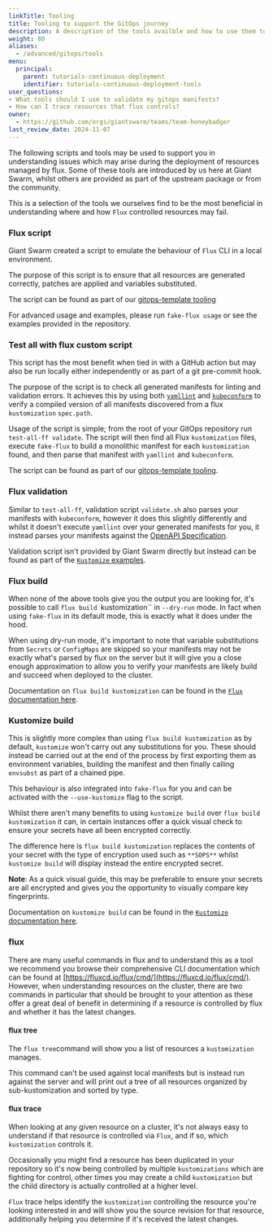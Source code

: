 ```yaml
---
linkTitle: Tooling
title: Tooling to support the GitOps journey
description: A description of the tools availble and how to use them to augment the GitOps journey.
weight: 80
aliases:
  - /advanced/gitops/tools
menu:
  principal:
    parent: tutorials-continuous-deployment
    identifier: tutorials-continuous-deployment-tools
user_questions:
- What tools should I use to validate my gitops manifests?
- How can I trace resources that flux controls?
owner:
  - https://github.com/orgs/giantswarm/teams/team-honeybadger
last_review_date: 2024-11-07
---
```


The following scripts and tools may be used to support you in understanding issues which may arise during the deployment of resources managed by flux. Some of these tools are introduced by us here at Giant Swarm, whilst others are provided as part of the upstream package or from the community.

This is a selection of the tools we ourselves find to be the most beneficial in understanding where and how `Flux` controlled resources may fail.

### Flux script

Giant Swarm created a script to emulate the behaviour of `Flux` CLI in a local environment.

The purpose of this script is to ensure that all resources are generated correctly, patches are applied and variables substituted.

The script can be found as part of our [gitops-template tooling](https://github.com/giantswarm/gitops-template/tree/main/tools)

For advanced usage and examples, please run `fake-flux usage` or see the examples provided in the repository.

### Test all with flux custom script

This script has the most benefit when tied in with a GitHub action but may also be run locally either independently or as part of a git pre-commit hook.

The purpose of the script is to check all generated manifests for linting and validation errors. It achieves this by using both [`yamllint`](https://github.com/adrienverge/yamllint) and [`kubeconform`](https://github.com/yannh/kubeconform) to verify a compiled version of all manifests discovered from a flux `kustomization`
`spec.path`.

Usage of the script is simple; from the root of your GitOps repository run `test-all-ff validate`. The script will then find all Flux `kustomization` files, execute `fake-flux` to build a monolithic manifest for each `kustomization` found, and then parse that manifest with `yamllint` and `kubeconform`.

The script can be found as part of our [gitops-template tooling](https://github.com/giantswarm/gitops-template/tree/main/tools).

### Flux validation

Similar to `test-all-ff`, validation script `validate.sh` also parses your manifests with `kubeconform`, however it does this slightly differently and whilst it doesn't execute `yamllint` over your generated manifests for you, it instead parses your manifests against the [OpenAPI Specification](https://github.com/OAI/OpenAPI-Specification).

Validation script isn't provided by Giant Swarm directly but instead can be found as part of the [`Kustomize`
examples](https://github.com/fluxcd/flux2-kustomize-helm-example/tree/main/scripts).

### Flux build

When none of the above tools give you the output you are looking for, it's possible to call `flux build `kustomization`` in `--dry-run` mode. In fact when using `fake-flux` in its default mode, this is exactly what it does under the hood.

When using dry-run mode, it's important to note that variable substitutions from `Secrets` or `ConfigMaps` are skipped so your manifests may not be exactly what's parsed by flux on the server but it will give you a close enough approximation to allow you to verify your manifests are likely build and succeed when deployed to the cluster.

Documentation on `flux build kustomization` can be found in the [`Flux` documentation here](https://fluxcd.io/flux/cmd/flux_build_kustomization/).

### Kustomize build

This is slightly more complex than using `flux build kustomization` as by default, `kustomize` won't carry out any substitutions for you. These should instead be carried out at the end of the process by first exporting them as environment variables, building the manifest and then finally calling `envsubst` as part of a chained pipe.

This behaviour is also integrated into `fake-flux` for you and can be activated with the `--use-kustomize` flag to the script.

Whilst there aren't many benefits to using `kustomize build` over `flux build kustomization` it can, in certain instances offer a quick visual check to ensure your secrets have all been encrypted correctly.

The difference here is `flux build kustomization` replaces the contents of your secret with the type of encryption used such as `**SOPS**` whilst `kustomize build` will display instead the entire encrypted secret.

__Note__: As a quick visual guide, this may be preferable to ensure your secrets are all encrypted and gives you the opportunity to visually compare key fingerprints.

Documentation on `kustomize build` can be found in the [`Kustomize` documentation here](https://kubectl.docs.kubernetes.io/references/kustomize/cmd/build/).

### flux

There are many useful commands in flux and to understand this as a tool we recommend you browse their comprehensive CLI documentation which can be found at [https://fluxcd.io/flux/cmd/](https://fluxcd.io/flux/cmd/). However, when understanding resources on the cluster, there are two commands in particular that should be brought to your attention as these offer a great deal of benefit in determining if a resource is controlled by flux and whether it has the latest changes.

#### flux tree

The `flux tree`command will show you a list of resources a `kustomization` manages.

This command can't be used against local manifests but is instead run against the server and will print out
a tree of all resources organized by sub-kustomization and sorted by type.

#### flux trace

When looking at any given resource on a cluster, it's not always easy to understand if that resource is controlled via `Flux`, and if so, which `kustomization` controls it.

Occasionally you might find a resource has been duplicated in your repository so it's now being controlled by multiple `kustomizations` which are fighting for control, other times you may create a child `kustomization` but the child directory is actually controlled at a higher level.

`Flux` trace helps identify the `kustomization` controlling the resource you're looking interested in and will show you the source revision for that resource, additionally helping you determine if it's received the latest changes.
